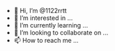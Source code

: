 - 👋 Hi, I’m @1122rrtt
- 👀 I’m interested in ...
- 🌱 I’m currently learning ...
- 💞️ I’m looking to collaborate on ...
- 📫 How to reach me ...

<!---
1122rrtt/1122rrtt is a ✨ special ✨ repository because its `README.md` (this file) appears on your GitHub profile.
You can click the Preview link to take a look at your changes.
--->
